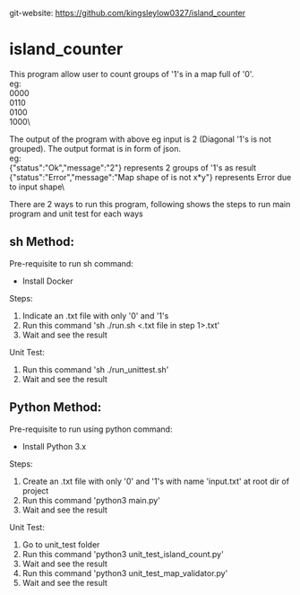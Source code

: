 git-website: https://github.com/kingsleylow0327/island_counter
# island_counter
This program allow user to count groups of '1's in a map full of '0'.\
eg:\
0000\
0110\
0100\
1000\

The output of the program with above eg input is 2 (Diagonal '1's is not grouped).
The output format is in form of json.\
eg:\
{"status":"Ok","message":"2"} represents 2 groups of '1's as result\
{"status":"Error","message":"Map shape of is not x*y"} represents Error due to input shape\

There are 2 ways to run this program, following shows the steps to run main program and unit test for each ways

## sh Method:

Pre-requisite to run sh command:
- Install Docker

Steps:
1. Indicate an .txt file with only '0' and '1's
2. Run this command 'sh ./run.sh <.txt file in step 1>.txt'
3. Wait and see the result

Unit Test:
1. Run this command 'sh ./run_unittest.sh'
2. Wait and see the result


## Python Method:

Pre-requisite to run using python command:
- Install Python 3.x

Steps:
1. Create an .txt file with only '0' and '1's with name 'input.txt' at root dir of project
2. Run this command 'python3 main.py'
3. Wait and see the result

Unit Test:
1. Go to unit_test folder
2. Run this command 'python3 unit_test_island_count.py'
3. Wait and see the result
2. Run this command 'python3 unit_test_map_validator.py'
3. Wait and see the result